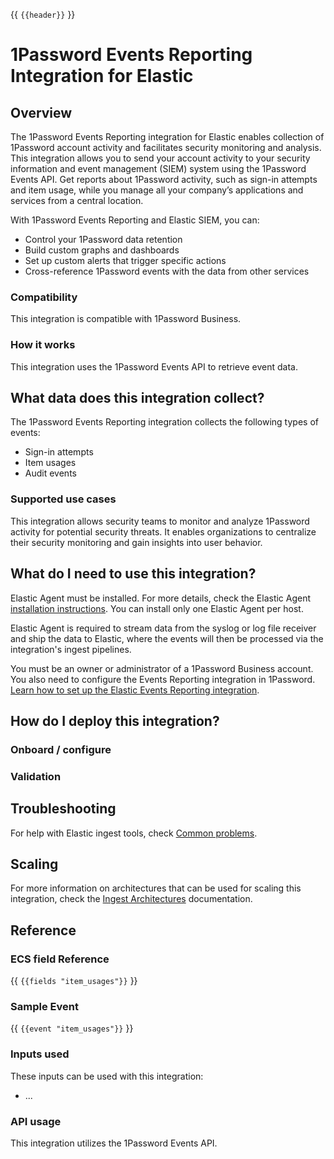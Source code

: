 <!-- This template can be used as a starting point for writing documentation for your new integration. For each section, fill in the details
described in the comments.

Find more detailed documentation guidelines in https://www.elastic.co/docs/extend/integrations/documentation-guidelines
-->

<!-- Do not remove header -->
{{ `{{header}}` }}
# 1Password Events Reporting Integration for Elastic

## Overview

The 1Password Events Reporting integration for Elastic enables collection of 1Password account activity and facilitates security monitoring and analysis.  This integration allows you to send your account activity to your security information and event management (SIEM) system using the 1Password Events API. Get reports about 1Password activity, such as sign-in attempts and item usage, while you manage all your company’s applications and services from a central location.

With 1Password Events Reporting and Elastic SIEM, you can:

-	Control your 1Password data retention
-	Build custom graphs and dashboards
-	Set up custom alerts that trigger specific actions
-	Cross-reference 1Password events with the data from other services

### Compatibility

This integration is compatible with 1Password Business.

### How it works

This integration uses the 1Password Events API to retrieve event data.

## What data does this integration collect?

The 1Password Events Reporting integration collects the following types of events:
* Sign-in attempts
* Item usages
* Audit events

### Supported use cases

This integration allows security teams to monitor and analyze 1Password activity for potential security threats.  It enables organizations to centralize their security monitoring and gain insights into user behavior.

## What do I need to use this integration?

Elastic Agent must be installed. For more details, check the Elastic Agent [installation instructions](docs-content://reference/fleet/install-elastic-agents.md). You can install only one Elastic Agent per host.

Elastic Agent is required to stream data from the syslog or log file receiver and ship the data to Elastic, where the events will then be processed via the integration's ingest pipelines.

You must be an owner or administrator of a 1Password Business account. You also need to configure the Events Reporting integration in 1Password.  [Learn how to set up the Elastic Events Reporting integration](https://support.1password.com/events-reporting).


## How do I deploy this integration?

### Onboard / configure

<!-- List the steps that will need to be followed in order to completely set up a working integration.
For integrations that support multiple input types, be sure to add steps for all inputs.
-->

### Validation

<!-- How can the user test whether the integration is working? Including example commands or test files if applicable -->

## Troubleshooting

For help with Elastic ingest tools, check [Common problems](https://www.elastic.co/docs/troubleshoot/ingest/fleet/common-problems).


## Scaling

For more information on architectures that can be used for scaling this integration, check the [Ingest Architectures](https://www.elastic.co/docs/manage-data/ingest/ingest-reference-architectures) documentation.

## Reference

### ECS field Reference

{{ `{{fields "item_usages"}}` }}

### Sample Event

{{ `{{event "item_usages"}}` }}

### Inputs used

<!-- List inputs used in this integration, and link to the documentation -->
These inputs can be used with this integration:
* ...

### API usage

This integration utilizes the 1Password Events API.

